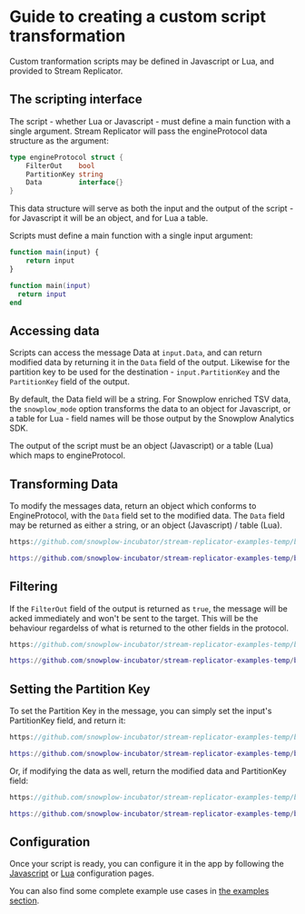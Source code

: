 # Guide to creating a custom script transformation

Custom tranformation scripts may be defined in Javascript or Lua, and provided to Stream Replicator.

## The scripting interface

The script - whether Lua or Javascript - must define a main function with a single argument. Stream Replicator will pass the engineProtocol data structure as the argument:


```go
type engineProtocol struct {
	FilterOut    bool
	PartitionKey string
	Data         interface{}
}
```

This data structure will serve as both the input and the output of the script - for Javascript it will be an object, and for Lua a table.

Scripts must define a main function with a single input argument:

```js
function main(input) {
    return input
}
```

```lua
function main(input)
  return input
end
```

## Accessing data

Scripts can access the message Data at `input.Data`, and can return modified data by returning it in the `Data` field of the output. Likewise for the partition key to be used for the destination - `input.PartitionKey` and the `PartitionKey` field of the output.

By default, the Data field will be a string. For Snowplow enriched TSV data, the `snowplow_mode` option transforms the data to an object for Javascript, or a table for Lua - field names will be those output by the Snowplow Analytics SDK.

The output of the script must be an object (Javascript) or a table (Lua) which maps to engineProtocol.

## Transforming Data

To modify the messages data, return an object which conforms to EngineProtocol, with the `Data` field set to the modified data. The `Data` field may be returned as either a string, or an object (Javascript) / table (Lua).

```js reference
https://github.com/snowplow-incubator/stream-replicator-examples-temp/blob/main/docs/docs/documentation-examples/configuration/transformations/custom-scripts/create-a-script-modify-example.js
```

```lua reference
https://github.com/snowplow-incubator/stream-replicator-examples-temp/blob/main/docs/docs/documentation-examples/configuration/transformations/custom-scripts/create-a-script-modify-example.lua
```

## Filtering

If the `FilterOut` field of the output is returned as `true`, the message will be acked immediately and won't be sent to the target. This will be the behaviour regardelss of what is returned to the other fields in the protocol.

```js reference
https://github.com/snowplow-incubator/stream-replicator-examples-temp/blob/main/docs/docs/documentation-examples/configuration/transformations/custom-scripts/create-a-script-filter-example.js
```

```lua reference
https://github.com/snowplow-incubator/stream-replicator-examples-temp/blob/main/docs/docs/documentation-examples/configuration/transformations/custom-scripts/create-a-script-filter-example.lua
```

## Setting the Partition Key

To set the Partition Key in the message, you can simply set the input's PartitionKey field, and return it:

```js reference
https://github.com/snowplow-incubator/stream-replicator-examples-temp/blob/main/docs/docs/documentation-examples/configuration/transformations/custom-scripts/create-a-script-setpk-example.js
```

```lua reference
https://github.com/snowplow-incubator/stream-replicator-examples-temp/blob/main/docs/docs/documentation-examples/configuration/transformations/custom-scripts/create-a-script-modify-example.lua
```

Or, if modifying the data as well, return the modified data and PartitionKey field:

```js reference
https://github.com/snowplow-incubator/stream-replicator-examples-temp/blob/main/docs/docs/documentation-examples/configuration/transformations/custom-scripts/create-a-script-setpk-modify-example.js
```

```lua reference
https://github.com/snowplow-incubator/stream-replicator-examples-temp/blob/main/docs/docs/documentation-examples/configuration/transformations/custom-scripts/create-a-script-setpk-modify-example.lua
```

## Configuration

Once your script is ready, you can configure it in the app by following the [Javascript](./javascript-configuration.md) or [Lua](./lua-configuration.md) configuration pages.

You can also find some complete example use cases in [the examples section](./examples/).